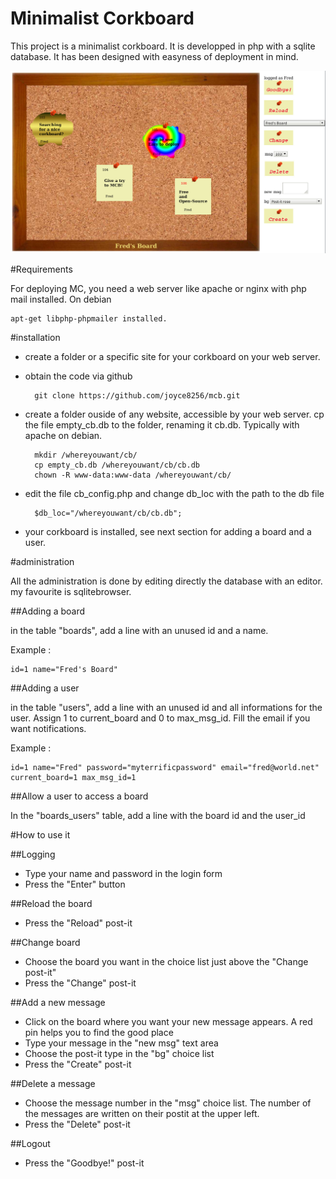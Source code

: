 Minimalist Corkboard
====================

This project is a minimalist corkboard. It is developped in php with a sqlite database. It has been designed with easyness of deployment in mind.

![Snapshot](snap_cb.jpg "Snapshot")

#Requirements

For deploying MC, you need a web server like apache or nginx with php mail installed. On debian

    apt-get libphp-phpmailer installed.

#installation

* create a folder or a specific site for your corkboard on your web server.
* obtain the code via github

        git clone https://github.com/joyce8256/mcb.git

* create a folder ouside of any website, accessible by your web server. cp the file empty_cb.db to the folder, renaming it cb.db. Typically with apache on debian.

        mkdir /whereyouwant/cb/
        cp empty_cb.db /whereyouwant/cb/cb.db
        chown -R www-data:www-data /whereyouwant/cb/

* edit the file cb_config.php and change db_loc with the path to the db file

        $db_loc="/whereyouwant/cb/cb.db";

* your corkboard is installed, see next section for adding a board and a user. 

#administration

All the administration is done by editing directly the database with an editor. my favourite is sqlitebrowser.

##Adding a board

in the table "boards", add a line with an unused id and a name.

Example :

    id=1 name="Fred's Board"

##Adding a user

in the table "users", add a line with an unused id and all informations for the user. Assign 1 to current_board and 0 to max_msg_id. Fill the email if you want notifications.

Example :

    id=1 name="Fred" password="myterrificpassword" email="fred@world.net" current_board=1 max_msg_id=1

##Allow a user to access a board

In the "boards_users" table, add a line with the board id and the user_id
   
#How to use it

##Logging

* Type your name and password in the login form
* Press the "Enter" button

##Reload the board

* Press the "Reload" post-it

##Change board

* Choose the board you want in the choice list just above the "Change post-it"
* Press the "Change" post-it 

##Add a new message

* Click on the board where you want your new message appears. A red pin helps you to find the good place
* Type your message in the "new msg" text area
* Choose the post-it type in the "bg" choice list
* Press the "Create" post-it

##Delete a message

* Choose the message number in the "msg" choice list. The number of the messages are written on their postit at the upper left.
* Press the "Delete" post-it 

##Logout

* Press the "Goodbye!" post-it
